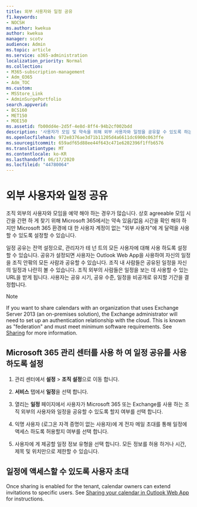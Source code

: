 ```yaml
---
title: 외부 사용자와 일정 공유
f1.keywords:
- NOCSH
ms.author: kwekua
author: kwekua
manager: scotv
audience: Admin
ms.topic: article
ms.service: o365-administration
localization_priority: Normal
ms.collection:
- M365-subscription-management
- Adm_O365
- Adm_TOC
ms.custom:
- MSStore_Link
- AdminSurgePortfolio
search.appverid:
- BCS160
- MET150
- MOE150
ms.assetid: fb00dd4e-2d5f-4e8d-8ff4-94b2cf002bdd
description: '사용자가 모임 및 약속을 위해 외부 사용자와 일정을 공유할 수 있도록 하는 방법을 알아봅니다. '
ms.openlocfilehash: 972e8376ae3d71b11205d4a6611dc6900c063ffe
ms.sourcegitcommit: 659adf65d88ee44f643c471e6202396f1ffb6576
ms.translationtype: MT
ms.contentlocale: ko-KR
ms.lasthandoff: 06/17/2020
ms.locfileid: "44780064"
---
```

# <a name="share-calendars-with-external-users"></a>외부 사용자와 일정 공유

조직 외부의 사용자와 모임을 예약 해야 하는 경우가 많습니다. 상호 agreeable 모임 시간을 간편 하 게 찾기 위해 Microsoft 365에서는 약속 있음/없음 시간을 확인 해야 하지만 Microsoft 365 환경에 대 한 사용자 계정이 없는 "외부 사용자"에 게 달력을 사용할 수 있도록 설정할 수 있습니다.
  
일정 공유는 전역 설정으로, 관리자가 테 넌 트의 모든 사용자에 대해 사용 하도록 설정할 수 있습니다. 공유가 설정되면 사용자는 Outlook Web App을 사용하여 자신의 일정을 조직 안팎의 모든 사람과 공유할 수 있습니다. 조직 내 사람들은 공유된 일정을 자신의 일정과 나란히 볼 수 있습니다. 조직 외부의 사람들은 일정을 보는 데 사용할 수 있는 URL을 받게 됩니다. 사용자는 공유 시기, 공유 수준, 일정을 비공개로 유지할 기간을 결정합니다.
  
> [!NOTE]
> If you want to share calendars with an organization that uses Exchange Server 2013 (an on-premises solution), the Exchange administrator will need to set up an authentication relationship with the cloud. This is known as "federation" and must meet minimum software requirements. See [Sharing](https://technet.microsoft.com/library/dd638083%28v=exchg.150%29.aspx) for more information. 
  
## <a name="enable-calendar-sharing-using-the-microsoft-365-admin-center"></a>Microsoft 365 관리 센터를 사용 하 여 일정 공유를 사용 하도록 설정

1. 관리 센터에서 **설정** \> **조직 설정**으로 이동 합니다. 
    
2. **서비스** 탭에서 **일정**을 선택 합니다.
  
3. 열리는 **일정** 페이지에서 사용자가 Microsoft 365 또는 Exchange를 사용 하는 조직 외부의 사용자와 일정을 공유할 수 있도록 할지 여부를 선택 합니다.
    
4. 익명 사용자 (로그온 자격 증명이 없는 사용자)에 게 전자 메일 초대를 통해 일정에 액세스 하도록 허용할지 여부를 선택 합니다.

5. 사용자에 게 제공할 일정 정보 유형을 선택 합니다. 모든 정보를 허용 하거나 시간, 제목 및 위치만으로 제한할 수 있습니다.

    
## <a name="invite-people-to-access-calendars"></a>일정에 액세스할 수 있도록 사용자 초대

Once sharing is enabled for the tenant, calendar owners can extend invitations to specific users. See [Sharing your calendar in Outlook Web App](https://support.microsoft.com/office/7ecef8ae-139c-40d9-bae2-a23977ee58d5) for instructions. 
  
